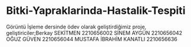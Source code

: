 # Bitki-Yapraklarinda-Hastalik-Tespiti
Görüntü İşleme  dersinde ödev olarak geliştirdiğimiz proje, geliştiriciler;Berkay SEKİTMEN 2210656002   SİNEM AYGÜN 2210656042   OĞUZ GÜVEN 2210656044   MUSTAFA İBRAHİM KANATLI 2210656636 
